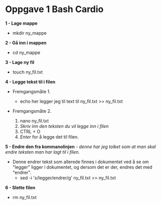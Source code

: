 # Oppgave 1 Bash Cardio

**1 - Lage mappe**

* mkdir ny_mappe

**2 - Gå inn i mappen**

* cd ny_mappe

**3 - Lage ny fil**

* touch ny_fil.txt

**4 - Legge tekst til i filen**

* Fremgangsmåte 1.
    * echo her legger jeg til text til ny_fil.txt >> ny_fil.txt

* Fremgangsmåte 2.
    1. nano ny_fil.txt
    2. *Skriv inn den teksten du vil legge inn i filen*
    3. CTRL + O
    4. *Enter* for å legge det til filen.

**5 - Endre den fra kommanolinjen** *- denne har jeg tolket som at man skal endre teksten man har lagt til i filen.*

* Denne endrer tekst som allerede finnes i dokumentet ved å se om "legger" ligger i dokumentet, og dersom det er der, endres det med "endrer".
    * sed -i 's/legger/endrer/g' ny_fil.txt >> ny_fil.txt

**6 - Slette filen**

* rm ny_fil.txt